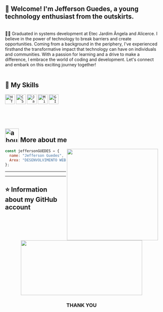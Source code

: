 ## 👋 Welcome! I'm Jefferson Guedes, a young technology enthusiast from the outskirts.
 </br>

<div>
👨‍🎓 Graduated in systems development at Etec Jardim Ângela and Alicerce.
I believe in the power of technology to break barriers and create opportunities. Coming from a background in the periphery, I've experienced firsthand the transformative impact that technology can have on individuals and communities. With a passion for learning and a drive to make a difference, I embrace the world of coding and development. Let's connect and embark on this exciting journey together!
</div><br>

## 🚀 My Skills

<code><img height="32" src="https://img.shields.io/badge/HTML5-E34F26?style=for-the-badge&logo=html5&logoColor=white" alt="HTML"/></code></code>
<code><img height="32" src="https://img.shields.io/badge/CSS3-1572B6?style=for-the-badge&logo=css3&logoColor=white" alt="CSS"/></code>
<code><img height="32" src="https://img.shields.io/badge/JavaScript-323330?style=for-the-badge&logo=javascript&logoColor=F7DF1E" alt="Javascript"/></code>
<code><img height="32" src="https://img.shields.io/badge/Microsoft_SQL_Server-CC2927?style=for-the-badge&logo=microsoft-sql-server&logoColor=white" alt="Microsoft_SQL_Server"/></code>
<code><img height="32" src="https://img.shields.io/badge/GIT-E44C30?style=for-the-badge&logo=git&logoColor=white" alt="GIT"/></code>


<br/>
<br/>





## <img width="45" alt="about" src="https://raw.github.com/elizarov/elizarov/master/about.png"> More about me
<img align="right" width="300" src="https://i.pinimg.com/originals/cd/b8/95/cdb89580457caa7d13c4384a3d1a367c.gif" />


```JavaScript
const jeffersonGUEDES = {
  name: "Jefferson Guedes",
  Area: "DESENVOLVIMENTO WEB"
};
```

----



---

## ⭐ Information about my GitHub account

<div align="center">

  <img height="180em" width="400em" src="https://github-readme-stats.vercel.app/api/top-langs/?username=JGueedeS&layout=compact&langs_count=7&theme=dracula"/>
</div>
  

<div>
  <h3 align="center">THANK YOU</h3></br>
</div>
